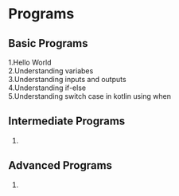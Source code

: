 # Programs
## Basic Programs
1.Hello World<br />
2.Understanding variabes<br />
3.Understanding inputs and outputs<br />
4.Understanding if-else<br />
5.Understanding switch case in kotlin using when<br />
## Intermediate Programs
1.
## Advanced Programs
1.
